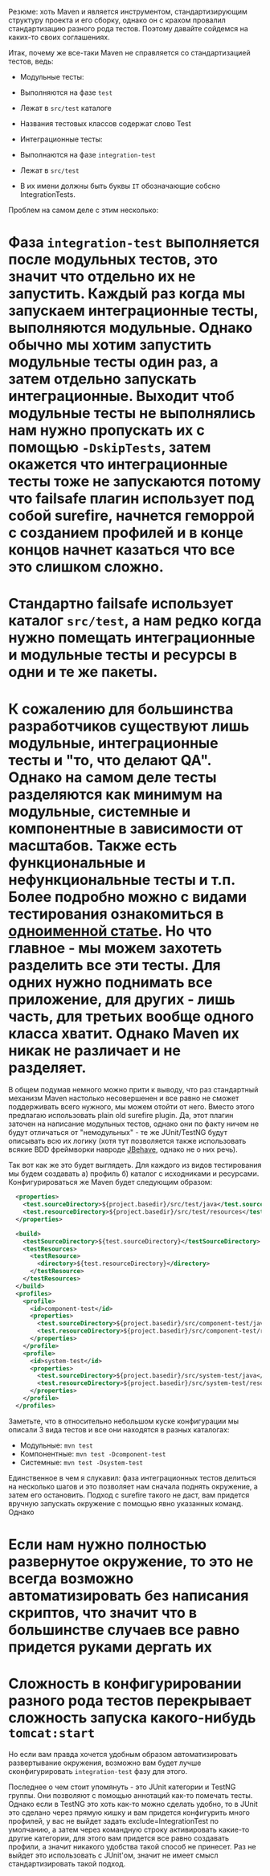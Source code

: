 Резюме: хоть Maven и является инструментом, стандартизирующим структуру проекта и его сборку, однако он с крахом провалил стандартизацию разного рода тестов. Поэтому давайте сойдемся на каких-то своих соглашениях.

Итак, почему же все-таки Maven не справляется со стандартизацией тестов, ведь:
* Модульные тесты: 
 * Выполняются на фазе `test` 
 * Лежат в `src/test` каталоге
 * Названия тестовых классов содержат слово Test

* Интеграционные тесты:
 * Выполнаются на фазе `integration-test`
 * Лежат в `src/test`
 * В их имени должны быть буквы `IT` обозначающие собсно IntegrationTests.

Проблем на самом деле с этим несколько:
 # Фаза `integration-test` выполняется после модульных тестов, это значит что отдельно их не запустить. Каждый раз когда мы запускаем интеграционные тесты, выполняются модульные. Однако обычно мы хотим запустить модульные тесты один раз, а затем отдельно запускать интеграционные. Выходит чтоб модульные тесты не выполнялись нам нужно пропускать их с помощью `-DskipTests`, затем окажется что интеграционные тесты тоже не запускаются потому что failsafe плагин использует под собой surefire, начнется геморрой с созданием профилей и в конце концов начнет казаться что все это слишком сложно.
 # Стандартно failsafe использует каталог `src/test`, а нам редко когда нужно помещать интеграционные и модульные тесты и ресурсы в одни и те же пакеты.
 # К сожалению для большинства разработчиков существуют лишь модульные, интеграционные тесты и "то, что делают QA". Однако на самом деле тесты разделяются как минимум на модульные, системные и компонентные в зависимости от масштабов. Также есть функциональные и нефункциональные тесты и т.п. Более подробно можно с видами тестирования ознакомиться в [одноименной статье](http://articles.javatalks.ru/articles/4). Но что главное - мы можем захотеть разделить все эти тесты. Для одних нужно поднимать все приложение, для других - лишь часть, для третьих вообще одного класса хватит. Однако Maven их никак не различает и не разделяет.

В общем подумав немного можно прити к выводу, что раз стандартный механизм Maven настолько несовершенен и все равно не сможет поддерживать всего нужного, мы можем отойти от него. Вместо этого предлагаю использовать plain old surefire plugin. Да, этот плагин заточен на написание модульных тестов, однако они по факту ничем не будут отличаться от "немодульных" - те же JUnit/TestNG будут описывать всю их логику (хотя тут позволяется также использовать всякие BDD фреймворки навроде [JBehave](http://jbehave.org/), однако не о них речь).

Так вот как же это будет выглядеть. Для каждого из видов тестирования мы будем создавать а) профиль б) каталог с исходниками и ресурсами. Конфигурироваться же Maven будет следующим образом:
```xml
  <properties>
    <test.sourceDirectory>${project.basedir}/src/test/java</test.sourceDirectory>
    <test.resourceDirectory>${project.basedir}/src/test/resources</test.resourceDirectory>
  </properties>

  <build>
    <testSourceDirectory>${test.sourceDirectory}</testSourceDirectory>
    <testResources>
      <testResource>
        <directory>${test.resourceDirectory}</directory>
      </testResource>
    </testResources>
  </build>
  <profiles>
    <profile>
      <id>component-test</id>
      <properties>
        <test.sourceDirectory>${project.basedir}/src/component-test/java</test.sourceDirectory>
        <test.resourceDirectory>${project.basedir}/src/component-test/resources</test.resourceDirectory>
      </properties>
    </profile>
    <profile>
      <id>system-test</id>
      <properties>
        <test.sourceDirectory>${project.basedir}/src/system-test/java</test.sourceDirectory>
        <test.resourceDirectory>${project.basedir}/src/system-test/resources</test.resourceDirectory>
      </properties>
    </profile>
  </profiles>
```
Заметьте, что в относительно небольшом куске конфигурации мы описали 3 вида тестов и все они находятся в разных каталогах:
* Модульные: `mvn test`
* Компонентные: `mvn test -Dcomponent-test`
* Системные: `mvn test -Dsystem-test`

Единственное в чем я слукавил: фаза интеграционных тестов делиться на несколько шагов и это позволяет нам сначала поднять окружение, а затем его остановить. Подход с surefire такого не даст, вам придется вручную запускать окружение с помощью явно указанных команд. Однако 
# Если нам нужно полностью развернутое окружение, то это не всегда возможно автоматизировать без написания скриптов, что значит что в большинстве случаев все равно придется руками дергать их
# Сложность в конфигурировании разного рода тестов перекрывает сложность запуска какого-нибудь `tomcat:start`

Но если вам правда хочется удобным образом автоматизировать развертывание окружения, возможно вам будет лучше сконфигурировать `integration-test` фазу для этого.

Последнее о чем стоит упомянуть - это JUnit категории и TestNG группы. Они позволяют с помощью аннотаций как-то помечать тесты. Однако если в TestNG это хоть как-то можно сделать удобно, то в JUnit это сделано через прямую кишку и вам придется конфигурить много профилей, у вас не выйдет задать exclude=IntegrationTest по умолчанию, а затем через командную строку активировать какие-то другие категории, для этого вам придется все равно создавать профили, а значит никакого удобства такой способ не принесет. Раз не выйдет это использовать с JUnit'ом, значит не имеет смысл стандартизировать такой подход.
